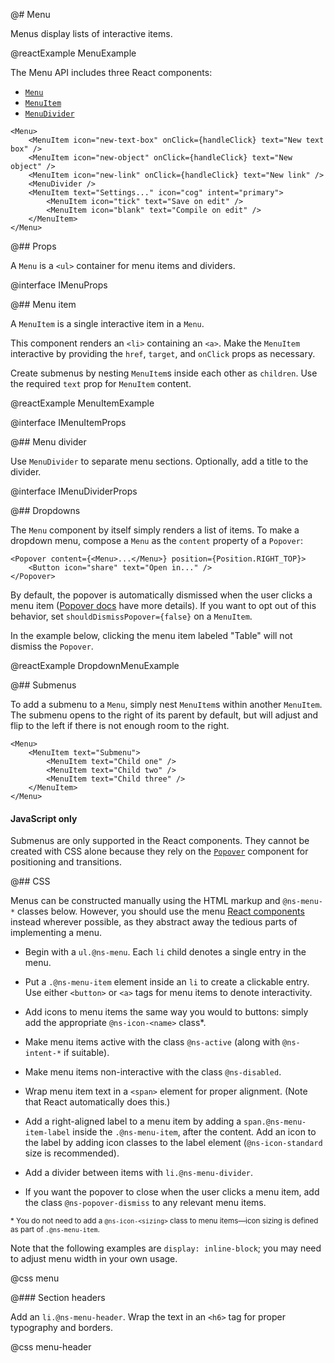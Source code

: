 @# Menu

Menus display lists of interactive items.

@reactExample MenuExample

The Menu API includes three React components:

* [`Menu`](#core/components/menu.menu)
* [`MenuItem`](#core/components/menu.menu-item)
* [`MenuDivider`](#core/components/menu.menu-divider)

```tsx
<Menu>
    <MenuItem icon="new-text-box" onClick={handleClick} text="New text box" />
    <MenuItem icon="new-object" onClick={handleClick} text="New object" />
    <MenuItem icon="new-link" onClick={handleClick} text="New link" />
    <MenuDivider />
    <MenuItem text="Settings..." icon="cog" intent="primary">
        <MenuItem icon="tick" text="Save on edit" />
        <MenuItem icon="blank" text="Compile on edit" />
    </MenuItem>
</Menu>
```

@## Props

A `Menu` is a `<ul>` container for menu items and dividers.

@interface IMenuProps

@## Menu item

A `MenuItem` is a single interactive item in a `Menu`.

This component renders an `<li>` containing an `<a>`. Make the `MenuItem`
interactive by providing the `href`, `target`, and `onClick` props as necessary.

Create submenus by nesting `MenuItem`s inside each other as `children`. Use the
required `text` prop for `MenuItem` content.

@reactExample MenuItemExample

@interface IMenuItemProps

@## Menu divider

Use `MenuDivider` to separate menu sections. Optionally, add a title to the divider.

@interface IMenuDividerProps

@## Dropdowns

The `Menu` component by itself simply renders a list of items. To make a
dropdown menu, compose a `Menu` as the `content` property of a `Popover`:

```tsx
<Popover content={<Menu>...</Menu>} position={Position.RIGHT_TOP}>
    <Button icon="share" text="Open in..." />
</Popover>
```

By default, the popover is automatically dismissed when the user clicks a menu
item ([Popover docs](#core/components/popover.closing-on-click) have more
details). If you want to opt out of this behavior, set
`shouldDismissPopover={false}` on a `MenuItem`.

In the example below, clicking the menu item labeled "Table" will not dismiss
the `Popover`.

@reactExample DropdownMenuExample

@## Submenus

To add a submenu to a `Menu`, simply nest `MenuItem`s within another `MenuItem`.
The submenu opens to the right of its parent by default, but will adjust and flip to the left if
there is not enough room to the right.

```tsx
<Menu>
    <MenuItem text="Submenu">
        <MenuItem text="Child one" />
        <MenuItem text="Child two" />
        <MenuItem text="Child three" />
    </MenuItem>
</Menu>
```

<div class="@ns-callout @ns-intent-warning @ns-icon-warning-sign">
    <h4 class="@ns-heading">JavaScript only</h4>

Submenus are only supported in the React components. They cannot be created with CSS alone because
they rely on the [`Popover`](#core/components/popover) component for positioning and transitions.

</div>

@## CSS

Menus can be constructed manually using the HTML markup and `@ns-menu-*` classes below. However, you
should use the menu [React components](#core/components/menu.javscript-api) instead wherever possible,
as they abstract away the tedious parts of implementing a menu.

* Begin with a `ul.@ns-menu`. Each `li` child denotes a single entry in the menu.

* Put a `.@ns-menu-item` element inside an `li` to create a clickable entry. Use either `<button>` or
  `<a>` tags for menu items to denote interactivity.

* Add icons to menu items the same way you would to buttons: simply add the appropriate
  `@ns-icon-<name>` class\*.

* Make menu items active with the class `@ns-active` (along with `@ns-intent-*` if suitable).

* Make menu items non-interactive with the class `@ns-disabled`.

* Wrap menu item text in a `<span>` element for proper alignment. (Note that React automatically
  does this.)

* Add a right-aligned label to a menu item by adding a `span.@ns-menu-item-label` inside the
  `.@ns-menu-item`, after the content. Add an icon to the label by adding icon classes to the label
  element (`@ns-icon-standard` size is recommended).

* Add a divider between items with `li.@ns-menu-divider`.

* If you want the popover to close when the user clicks a menu item, add the class
  `@ns-popover-dismiss` to any relevant menu items.

<small>\* You do not need to add a `@ns-icon-<sizing>` class to menu items—icon sizing is
defined as part of `.@ns-menu-item`.</small>

<div class="@ns-callout @ns-intent-primary @ns-icon-info-sign">

Note that the following examples are `display: inline-block`; you may need to adjust
menu width in your own usage.

</div>

@css menu

@### Section headers

Add an `li.@ns-menu-header`. Wrap the text in an `<h6>` tag for proper typography and borders.

@css menu-header
